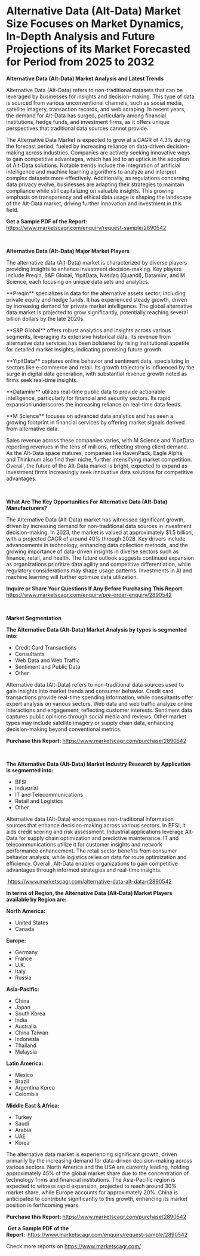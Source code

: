 <p><h1>Alternative Data (Alt-Data) Market Size Focuses on Market Dynamics, In-Depth Analysis and Future Projections of its Market Forecasted for Period from 2025 to 2032</h1></p><p><strong>Alternative Data (Alt-Data) Market Analysis and Latest Trends</strong></p>
<p><p>Alternative Data (Alt-Data) refers to non-traditional datasets that can be leveraged by businesses for insights and decision-making. This type of data is sourced from various unconventional channels, such as social media, satellite imagery, transaction records, and web scraping. In recent years, the demand for Alt-Data has surged, particularly among financial institutions, hedge funds, and investment firms, as it offers unique perspectives that traditional data sources cannot provide.</p><p>The Alternative Data Market is expected to grow at a CAGR of 4.3% during the forecast period, fueled by increasing reliance on data-driven decision-making across industries. Companies are actively seeking innovative ways to gain competitive advantages, which has led to an uptick in the adoption of Alt-Data solutions. Notable trends include the integration of artificial intelligence and machine learning algorithms to analyze and interpret complex datasets more effectively. Additionally, as regulations concerning data privacy evolve, businesses are adapting their strategies to maintain compliance while still capitalizing on valuable insights. This growing emphasis on transparency and ethical data usage is shaping the landscape of the Alt-Data market, driving further innovation and investment in this field.</p></p>
<p><strong>Get a Sample PDF of the Report:&nbsp;</strong> <a href="https://www.marketscagr.com/enquiry/request-sample/2890542?utm_campaign=2041&utm_medium=2&utm_source=Github&utm_content=ia&utm_term=14032025&utm_id=alternative-data-alt-data">https://www.marketscagr.com/enquiry/request-sample/2890542</a></p>
<p>&nbsp;</p>
<p><strong>Alternative Data (Alt-Data) Major Market Players</strong></p>
<p><p>The alternative data (Alt-Data) market is characterized by diverse players providing insights to enhance investment decision-making. Key players include Preqin, S&P Global, YipitData, Nasdaq (Quandl), Dataminr, and M Science, each focusing on unique data sets and analytics.</p><p>**Preqin** specializes in data for the alternative assets sector, including private equity and hedge funds. It has experienced steady growth, driven by increasing demand for private market intelligence. The global alternative data market is projected to grow significantly, potentially reaching several billion dollars by the late 2020s.</p><p>**S&P Global** offers robust analytics and insights across various segments, leveraging its extensive historical data. Its revenue from alternative data services has been bolstered by rising institutional appetite for detailed market insights, indicating promising future growth.</p><p>**YipitData** captures online behavior and sentiment data, specializing in sectors like e-commerce and retail. Its growth trajectory is influenced by the surge in digital data generation, with substantial revenue growth noted as firms seek real-time insights.</p><p>**Dataminr** utilizes real-time public data to provide actionable intelligence, particularly for financial and security sectors. Its rapid expansion underscores the increasing reliance on real-time data feeds.</p><p>**M Science** focuses on advanced data analytics and has seen a growing footprint in financial services by offering market signals derived from alternative data.</p><p>Sales revenue across these companies varies, with M Science and YipitData reporting revenues in the tens of millions, reflecting strong client demand. As the Alt-Data space matures, companies like RavenPack, Eagle Alpha, and Thinknum also find their niche, further intensifying market competition. Overall, the future of the Alt-Data market is bright, expected to expand as investment firms increasingly seek innovative data solutions for competitive advantages.</p></p>
<p>&nbsp;</p>
<p><strong>What Are The Key Opportunities For Alternative Data (Alt-Data) Manufacturers?</strong></p>
<p><p>The Alternative Data (Alt-Data) market has witnessed significant growth, driven by increasing demand for non-traditional data sources in investment decision-making. In 2023, the market is valued at approximately $1.5 billion, with a projected CAGR of around 40% through 2028. Key drivers include advancements in technology, enhancing data collection methods, and the growing importance of data-driven insights in diverse sectors such as finance, retail, and health. The future outlook suggests continued expansion as organizations prioritize data agility and competitive differentiation, while regulatory considerations may shape usage patterns. Investments in AI and machine learning will further optimize data utilization.</p></p>
<p><strong>Inquire or Share Your Questions If Any Before Purchasing This Report:</strong> <a href="https://www.marketscagr.com/enquiry/pre-order-enquiry/2890542?utm_campaign=2041&utm_medium=2&utm_source=Github&utm_content=ia&utm_term=14032025&utm_id=alternative-data-alt-data">https://www.marketscagr.com/enquiry/pre-order-enquiry/2890542</a></p>
<p>&nbsp;</p>
<p><strong>Market Segmentation</strong></p>
<p><strong>The Alternative Data (Alt-Data) Market Analysis by types is segmented into:</strong></p>
<p><ul><li>Credit Card Transactions</li><li>Consultants</li><li>Web Data and Web Traffic</li><li>Sentiment and Public Data</li><li>Other</li></ul></p>
<p><p>Alternative data (Alt-Data) refers to non-traditional data sources used to gain insights into market trends and consumer behavior. Credit card transactions provide real-time spending information, while consultants offer expert analysis on various sectors. Web data and web traffic analyze online interactions and engagement, reflecting customer interests. Sentiment data captures public opinions through social media and reviews. Other market types may include satellite imagery or supply chain data, enhancing decision-making beyond conventional metrics.</p></p>
<p><strong>Purchase this Report:&nbsp;</strong><a href="https://www.marketscagr.com/purchase/2890542?utm_campaign=2041&utm_medium=2&utm_source=Github&utm_content=ia&utm_term=14032025&utm_id=alternative-data-alt-data">https://www.marketscagr.com/purchase/2890542</a></p>
<p>&nbsp;</p>
<p><strong>The Alternative Data (Alt-Data) Market Industry Research by Application is segmented into:</strong></p>
<p><ul><li>BFSI</li><li>Industrial</li><li>IT and Telecommunications</li><li>Retail and Logistics</li><li>Other</li></ul></p>
<p><p>Alternative data (Alt-Data) encompasses non-traditional information sources that enhance decision-making across various sectors. In BFSI, it aids credit scoring and risk assessment. Industrial applications leverage Alt-Data for supply chain optimization and predictive maintenance. IT and telecommunications utilize it for customer insights and network performance enhancement. The retail sector benefits from consumer behavior analysis, while logistics relies on data for route optimization and efficiency. Overall, Alt-Data enables organizations to gain competitive advantages through informed strategies and real-time insights.</p></p>
<p><a href="https://www.marketscagr.com/alternative-data-alt-data-r2890542?utm_campaign=2041&utm_medium=2&utm_source=Github&utm_content=ia&utm_term=14032025&utm_id=alternative-data-alt-data">&nbsp;https://www.marketscagr.com/alternative-data-alt-data-r2890542</a></p>
<p><strong>In terms of Region, the Alternative Data (Alt-Data) Market Players available by Region are:</strong></p>
<p>
    <p> <strong> North America: </strong>
        <ul>
            <li>United States</li>
            <li>Canada</li>
        </ul>
        </p> 
    <p> <strong> Europe: </strong>
        <ul>
            <li>Germany</li>
            <li>France</li>
            <li>U.K.</li>
            <li>Italy</li>
            <li>Russia</li>
        </ul>
        </p> 
    <p> <strong> Asia-Pacific: </strong>
        <ul>
            <li>China</li>
            <li>Japan</li>
            <li>South Korea</li>
            <li>India</li>
            <li>Australia</li>
            <li>China Taiwan</li>
            <li>Indonesia</li>
            <li>Thailand</li>
            <li>Malaysia</li>
        </ul>
        </p> 
    <p> <strong> Latin America: </strong>
        <ul>
            <li>Mexico</li>
            <li>Brazil</li>
            <li>Argentina Korea</li>
            <li>Colombia</li>
        </ul>
        </p> 
    <p> <strong> Middle East & Africa: </strong>
        <ul>
            <li>Turkey</li>
            <li>Saudi</li>
            <li>Arabia</li>
            <li>UAE</li>
            <li>Korea</li>
        </ul>
    </p>
    </p>
<p><p>The alternative data market is experiencing significant growth, driven primarily by the increasing demand for data-driven decision-making across various sectors. North America and the USA are currently leading, holding approximately 45% of the global market share due to the concentration of technology firms and financial institutions. The Asia-Pacific region is expected to witness rapid expansion, projected to reach around 30% market share, while Europe accounts for approximately 20%. China is anticipated to contribute significantly to this growth, enhancing its market position in forthcoming years.</p></p>
<p><strong>Purchase this Report: </strong><a href="https://www.marketscagr.com/purchase/2890542?utm_campaign=2041&utm_medium=2&utm_source=Github&utm_content=ia&utm_term=14032025&utm_id=alternative-data-alt-data">https://www.marketscagr.com/purchase/2890542</a></p>
<p>&nbsp;<strong>Get a Sample PDF of the Report:&nbsp;&nbsp;</strong><a href="https://www.marketscagr.com/enquiry/request-sample/2890542?utm_campaign=2041&utm_medium=2&utm_source=Github&utm_content=ia&utm_term=14032025&utm_id=alternative-data-alt-data">https://www.marketscagr.com/enquiry/request-sample/2890542</a></p>
<p><strong></strong></p>
<p>Check more reports on <a href="https://www.marketscagr.com/?utm_campaign=2041&utm_medium=2&utm_source=Github&utm_content=ia&utm_term=14032025&utm_id=alternative-data-alt-data">https://www.marketscagr.com/</a></p>